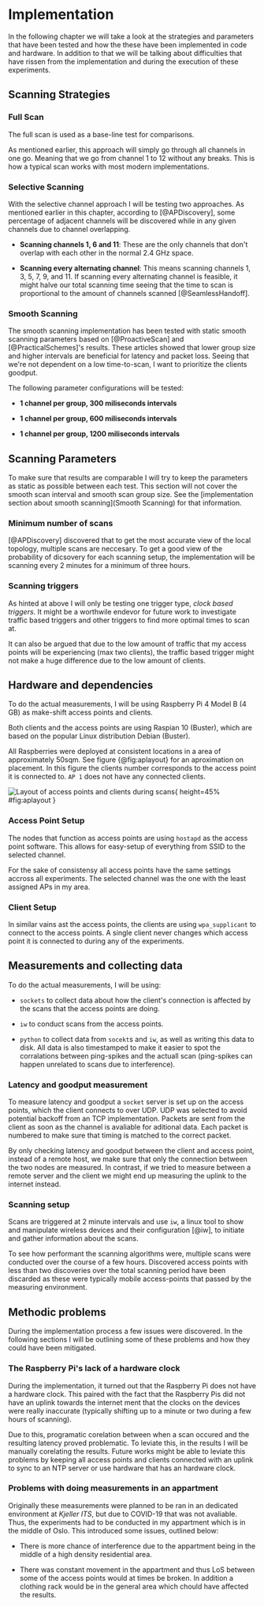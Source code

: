 Implementation
==============

In the following chapter we will take a look at the strategies and parameters
that have been tested and how the these have been implemented in code and hardware.
In addition to that we will be talking about difficulties that have rissen from
the implementation and during the execution of these experiments. 

Scanning Strategies
-------------------

### Full Scan

The full scan is used as a base-line test for comparisons. 

As mentioned earlier, this approach will simply go through all channels in one 
go. Meaning that we go from channel 1 to 12 without any breaks. This is how a 
typical scan works with most modern implementations.

### Selective Scanning

With the selective channel approach I will be testing two approaches.
As mentioned earlier in this chapter, according to [@APDiscovery], some
percentage of adjacent channels will be discovered while in any given channels
due to channel overlapping.

 *  **Scanning channels 1, 6 and 11**: These are the only channels that don't
    overlap with each other in the normal 2.4 GHz space.
 
 *  **Scanning every alternating channel**: This means scanning channels 1, 3, 5,
    7, 9, and 11. If scanning every alternating channel is feasible, it might 
    halve our total scanning time seeing that the time to scan is proportional 
    to the amount of channels scanned [@SeamlessHandoff].


### Smooth Scanning

The smooth scanning implementation has been tested with static smooth scanning
parameters based on [@ProactiveScan] and [@PracticalSchemes]'s results. These 
articles showed that lower group size and higher intervals are beneficial for
latency and packet loss. Seeing that we're not dependent on a low time-to-scan,
I want to prioritize the clients goodput. 

The following parameter configurations will be tested:

 * **1 channel per group, 300 miliseconds intervals**
 
 * **1 channel per group, 600 miliseconds intervals**
 
 * **1 channel per group, 1200 miliseconds intervals**
 

Scanning Parameters
-------------------

To make sure that results are comparable I will try to keep the parameters as
static as possible between each test. This section will not cover the smooth
scan interval and smooth scan group size. See the [implementation section about
smooth scanning](Smooth Scanning) for that information.

### Minimum number of scans

[@APDiscovery] discovered that to get the most accurate view of the local
topology, multiple scans are neccesary. To get a good view of the probability
of dicsovery for each scanning setup, the implementation will be scanning every
2 minutes for a minimum of three hours. 

### Scanning triggers

As hinted at above I will only be testing one trigger type, *clock based triggers*.
It might be a worthwile endevor for future work to investigate traffic based
triggers and other triggers to find more optimal times to scan at.

It can also be argued that due to the low amount of traffic that my access points
will be experiencing (max two clients), the traffic based trigger might not make
a huge difference due to the low amount of clients.

Hardware and dependencies
-------------------------

To do the actual measurements, I will be using Raspberry Pi 4 Model B (4 GB) as
make-shift access points and clients.

Both clients and the access points are using Raspian 10 (Buster), which are based
on the popular Linux distribution Debian (Buster).

All Raspberries were deployed at consistent locations in a area of approximately
50sqm. See figure {@fig:aplayout} for an aproximation on placement. In this 
figure the clients number corresponds to the access point it is connected to. 
`AP 1` does not have any connected clients.

![Layout of access points and clients during scans](static/ap_layout.png){ height=45% #fig:aplayout }

### Access Point Setup

The nodes that function as access points are using `hostapd` as the access point
software. This allows for easy-setup of everything from SSID to the selected channel.

For the sake of consistensy all access points have the same settings accross
all experiments. The selected channel was the one with the least assigned APs
in my area.


### Client Setup

In similar vains ast the access points, the clients are using `wpa_supplicant` 
to connect to the access points. A single client never changes which access point 
it is connected to during any of the experiments.


Measurements and collecting data
--------------------------------

To do the actual measurements, I will be using:

 * `sockets` to collect data about how the client's connection is affected by 
   the scans that the access points are doing.
  
 * `iw` to conduct scans from the access points.
 
 * `python` to collect data from `socekt`s and `iw`, as well as writing this 
   data to disk. All data is also timestamped to make it easier to spot the
   corralations between ping-spikes and the actuall scan (ping-spikes can happen
   unrelated to scans due to interference).

### Latency and goodput measurement

To measure latency and goodput a `socket` server is set up on the access points,
which the client connects to over UDP. UDP was selected to avoid potential backoff
from an TCP implementation. Packets are sent from the client as soon as the 
channel is avaliable for aditional data. Each packet is numbered to make sure 
that timing is matched to the correct packet.

By only checking latency and goodput between the client and access point, instead
of a remote host, we make sure that only the connection between the two nodes
are measured. In contrast, if we tried to measure between a remote server and
the client we might end up measuring the uplink to the internet instead.


### Scanning setup

Scans are triggered at 2 minute intervals and use `iw`, a linux tool to show
and manipulate wireless devices and their configuration [@iw], to initiate and
gather information about the scans.

To see how performant the scanning algorithms were, multiple scans were conducted
over the course of a few hours. Discovered access points with less than two
discoveries over the total scanning period  have been discarded as these were 
typically mobile access-points that passed by the measuring environment.


Methodic problems
-----------------

During the implementation process a few issues were discovered. In the following
sections I will be outlining some of these problems and how they could have been
mitigated.

### The Raspberry Pi's lack of a hardware clock

During the implementation, it turned out that the Raspberry Pi does not have a
hardware clock. This paired with the fact that the Raspberry Pis did not have
an uplink towards the internet ment that the clocks on the devices were really
inaccurate (typically shifting up to a minute or two during a few hours of
scanning).

Due to this, programatic corelation between when a scan occured and the resulting
latency proved problematic. To leviate this, in the results I will be manually
corelating the results. Future works might be able to leviate this problems by
keeping all access points and clients connected with an uplink to sync to an NTP
server or use hardware that has an hardware clock.

### Problems with doing measurements in an appartment

Originally these measurements were planned to be ran in an dedicated environment
at _Kjeller ITS_, but due to COVID-19 that was not avaliable. Thus, the 
experiments had to be conducted in my appartment which is in the middle of Oslo.
This introduced some issues, outlined below:

 * There is more chance of interference due to the appartment being in the middle
   of a high density residential area.
 
 * There was constant movement in the appartment and thus LoS between some of the
   access points would at times be broken. In addition a clothing rack would be
   in the general area which chould have affected the results.

